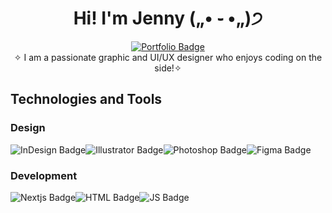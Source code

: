 <h1 align="center">Hi! I'm Jenny („• ֊ •„)੭</h1> 
 <div align="center">
  <a href="https://jjennbui.ca/">
        <img src="https://img.shields.io/badge/Portfolio-black?style=flat" alt="Portfolio Badge">
    </a>
</div>

<div align="center">
 ✧ I am a passionate graphic and UI/UX designer who enjoys coding on the side!✧
</div>



<h2>Technologies and Tools</h2>
<h3>Design</h3>
<div style="display: flex;">
    <img src="https://img.shields.io/badge/InDesign-black?style=flat&logo=Adobe%20Indesign" alt="InDesign Badge">
    <img src="https://img.shields.io/badge/Illustrator-black?style=flat&logo=Adobe%20Illustrator" alt="Illustrator Badge">
    <img src="https://img.shields.io/badge/Photoshop-black?style=flat&logo=Adobe%20Photoshop" alt="Photoshop Badge">
    <img src="https://img.shields.io/badge/Figma-black?style=flat&logo=Figma" alt="Figma Badge">
</div>

<h3>Development</h3>
<div style="display: flex;">
    <img src="https://img.shields.io/badge/Nextjs-black?style=flat&logo=Nextdotjs" alt="Nextjs Badge">
    <img src="https://img.shields.io/badge/HTML-black?style=flat&logo=html5" alt="HTML Badge">
    <img src="https://img.shields.io/badge/Javascript-black?style=flat&logo=Javascript" alt="JS Badge">
</div>







<!--
**jjennbui/jjennbui** is a ✨ _special_ ✨ repository because its `README.md` (this file) appears on your GitHub profile.

Here are some ideas to get you started:

- 🔭 I’m currently working on ...
- 🌱 I’m currently learning ...
- 👯 I’m looking to collaborate on ...
- 🤔 I’m looking for help with ...
- 💬 Ask me about ...
- 📫 How to reach me: ...
- 😄 Pronouns: ...
- ⚡ Fun fact: ...
-->
